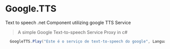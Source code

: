# Google.TTS
Text to speech .net Component utilizing google TTS Service

> A simple Google Text-to-speech Service Proxy in c#

```csharp
  GoogleTTS.Play("Este é o serviço de text-to-speech do google", Language.BrazilianPortuguese);
```


